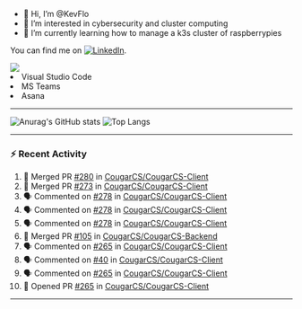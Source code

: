 - 👋 Hi, I’m @KevFlo
- 👀 I’m interested in cybersecurity and cluster computing
- 🌱 I’m currently learning how to manage a k3s cluster of raspberrypies


You can find me on [![LinkedIn][3.2]][3].

<!-- Icons -->

[3.2]: https://i.imgur.com/IwuydvD.png (LinkedIn icon without padding)

<!-- Links to your social media accounts -->

[3]: https://www.linkedin.com/in/flores-kevin/


<a>
    <img src="https://img.shields.io/badge/-Commonly%20Used%20Tools-lightgrey ">
    <li>Visual Studio Code</li> <li>MS Teams</li> <li>Asana</li>
</a>



---

![Anurag's GitHub stats](https://github-readme-stats-kevflo.vercel.app/api?username=KevFlo&count_private=true&hide=stars&show_icons=true&theme=nord)
![Top Langs](https://github-readme-stats-kevflo.vercel.app/api/top-langs/?username=KevFlo&langs_count=5&show_icons=true&theme=nord)

---

### :zap: Recent Activity

<!--START_SECTION:activity-->
1. 🎉 Merged PR [#280](https://github.com/CougarCS/CougarCS-Client/pull/280) in [CougarCS/CougarCS-Client](https://github.com/CougarCS/CougarCS-Client)
2. 🎉 Merged PR [#273](https://github.com/CougarCS/CougarCS-Client/pull/273) in [CougarCS/CougarCS-Client](https://github.com/CougarCS/CougarCS-Client)
3. 🗣 Commented on [#278](https://github.com/CougarCS/CougarCS-Client/issues/278) in [CougarCS/CougarCS-Client](https://github.com/CougarCS/CougarCS-Client)
4. 🗣 Commented on [#278](https://github.com/CougarCS/CougarCS-Client/issues/278) in [CougarCS/CougarCS-Client](https://github.com/CougarCS/CougarCS-Client)
5. 🗣 Commented on [#278](https://github.com/CougarCS/CougarCS-Client/issues/278) in [CougarCS/CougarCS-Client](https://github.com/CougarCS/CougarCS-Client)
6. 🎉 Merged PR [#105](https://github.com/CougarCS/CougarCS-Backend/pull/105) in [CougarCS/CougarCS-Backend](https://github.com/CougarCS/CougarCS-Backend)
7. 🗣 Commented on [#265](https://github.com/CougarCS/CougarCS-Client/issues/265) in [CougarCS/CougarCS-Client](https://github.com/CougarCS/CougarCS-Client)
8. 🗣 Commented on [#40](https://github.com/CougarCS/CougarCS-Client/issues/40) in [CougarCS/CougarCS-Client](https://github.com/CougarCS/CougarCS-Client)
9. 🗣 Commented on [#265](https://github.com/CougarCS/CougarCS-Client/issues/265) in [CougarCS/CougarCS-Client](https://github.com/CougarCS/CougarCS-Client)
10. 💪 Opened PR [#265](https://github.com/CougarCS/CougarCS-Client/pull/265) in [CougarCS/CougarCS-Client](https://github.com/CougarCS/CougarCS-Client)
<!--END_SECTION:activity-->

---
<!---
KevFlo/KevFlo is a ✨ special ✨ repository because its `README.md` (this file) appears on your GitHub profile.
You can click the Preview link to take a look at your changes.
--->
